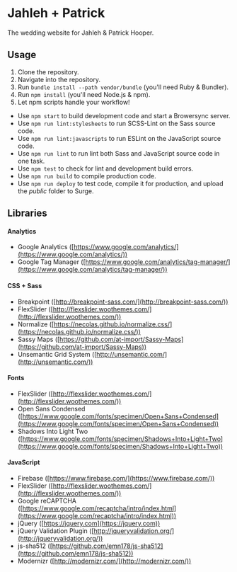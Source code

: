 # Jahleh + Patrick
The wedding website for Jahleh & Patrick Hooper.

## Usage
1. Clone the repository.
2. Navigate into the repository.
3. Run `bundle install --path vendor/bundle` (you'll need Ruby & Bundler).
4. Run `npm install` (you'll need Node.js & npm).
5. Let npm scripts handle your workflow!
  * Use `npm start` to build development code and start a Browersync server.
  * Use `npm run lint:stylesheets` to run SCSS-Lint on the Sass source code.
  * Use `npm run lint:javascripts` to run ESLint on the JavaScript source code.
  * Use `npm run lint` to run lint both Sass and JavaScript source code in one task.
  * Use `npm test` to check for lint and development build errors.
  * Use `npm run build` to compile production code.
  * Use `npm run deploy` to test code, compile it for production, and upload the *public* folder to Surge.

## Libraries

#### Analytics
- Google Analytics ([https://www.google.com/analytics/](https://www.google.com/analytics/))
- Google Tag Manager ([https://www.google.com/analytics/tag-manager/](https://www.google.com/analytics/tag-manager/))

#### CSS + Sass
- Breakpoint ([http://breakpoint-sass.com/](http://breakpoint-sass.com/))
- FlexSlider ([http://flexslider.woothemes.com/](http://flexslider.woothemes.com/))
- Normalize ([https://necolas.github.io/normalize.css/](https://necolas.github.io/normalize.css/))
- Sassy Maps ([https://github.com/at-import/Sassy-Maps](https://github.com/at-import/Sassy-Maps))
- Unsemantic Grid System ([http://unsemantic.com/](http://unsemantic.com/))

#### Fonts
- FlexSlider ([http://flexslider.woothemes.com/](http://flexslider.woothemes.com/))
- Open Sans Condensed ([https://www.google.com/fonts/specimen/Open+Sans+Condensed](https://www.google.com/fonts/specimen/Open+Sans+Condensed))
- Shadows Into Light Two ([https://www.google.com/fonts/specimen/Shadows+Into+Light+Two](https://www.google.com/fonts/specimen/Shadows+Into+Light+Two))

#### JavaScript
- Firebase ([https://www.firebase.com/](https://www.firebase.com/))
- FlexSlider ([http://flexslider.woothemes.com/](http://flexslider.woothemes.com/))
- Google reCAPTCHA ([https://www.google.com/recaptcha/intro/index.html](https://www.google.com/recaptcha/intro/index.html))
- jQuery ([https://jquery.com](https://jquery.com))
- jQuery Validation Plugin ([http://jqueryvalidation.org/](http://jqueryvalidation.org/))
- js-sha512 ([https://github.com/emn178/js-sha512](https://github.com/emn178/js-sha512))
- Modernizr ([http://modernizr.com/](http://modernizr.com/))

